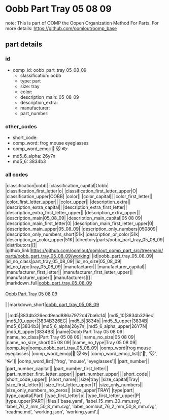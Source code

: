 # Oobb Part Tray 05 08 09  

note: This is part of OOMP the Oopen Organization Method For Parts. For more details: https://github.com/oomlout/oomp_base

##  part details





### id
* oomp_id: oobb_part_tray_05_08_09
  * classification: oobb
  * type: part
  * size: tray
  * color: 
  * description_main: 05_08_09
  * description_extra: 
  * manufacturer: 
  * part_number: 

### other_codes
* short_code: 
* oomp_word: frog mouse eyeglasses
* oomp_word_emoji :frog: :mouse: :eyeglasses:
* md5_6_alpha: 26y7n
* md5_6: 3834b3

### all codes 
|classification|oobb|
|classification_capital|Oobb|
|classification_first_letter|o|
|classification_first_letter_upper|O|
|classification_upper|OOBB|
|color||
|color_capital||
|color_first_letter||
|color_first_letter_upper||
|color_upper||
|description_extra||
|description_extra_capital||
|description_extra_first_letter||
|description_extra_first_letter_upper||
|description_extra_upper||
|description_main|05_08_09|
|description_main_capital|05 08 09|
|description_main_first_letter|0|
|description_main_first_letter_upper|0|
|description_main_upper|05_08_09|
|description_only_numbers|050809|
|description_only_numbers_short|51k|
|description_or_color|51k|
|description_or_color_upper|51K|
|directory|parts/oobb_part_tray_05_08_09|
|distributors|[]|
|github_link|https://github.com/oomlout/oomlout_oomp_part_src/tree/main/parts/oobb_part_tray_05_08_09/working|
|id|oobb_part_tray_05_08_09|
|id_no_class|part_tray_05_08_09|
|id_no_size|05_08_09|
|id_no_type|tray_05_08_09|
|manufacturer||
|manufacturer_capital||
|manufacturer_first_letter||
|manufacturer_first_letter_upper||
|manufacturer_upper||
|manufacturers|[]|
|markdown_full|[oobb_part_tray_05_08_09](https://github.com/oomlout/oomlout_oomp_part_src/tree/main/parts/oobb_part_tray_05_08_09/working)<br>[](https://github.com/oomlout/oomlout_oomp_part_src/tree/main/parts/oobb_part_tray_05_08_09/working)<br>[Oobb Part Tray 05 08 09](https://github.com/oomlout/oomlout_oomp_part_src/tree/main/parts/oobb_part_tray_05_08_09/working)<br><br>|
|markdown_short|[oobb_part_tray_05_08_09](https://github.com/oomlout/oomlout_oomp_part_src/tree/main/parts/oobb_part_tray_05_08_09/working)<br><br>|
|md5|3834b326ecd9ead886a7972d47ba6c14|
|md5_10|3834b326ec|
|md5_10_upper|3834B326EC|
|md5_5|3834b|
|md5_5_upper|3834B|
|md5_6|3834b3|
|md5_6_alpha|26y7n|
|md5_6_alpha_upper|26Y7N|
|md5_6_upper|3834B3|
|name|Oobb Part Tray 05 08 09|
|name_no_class|Part Tray 05 08 09|
|name_no_size|05 08 09|
|name_no_size_short|05 08 09|
|name_no_type|Tray 05 08 09|
|oomp_key|oomp_oobb_part_tray_05_08_09|
|oomp_word|frog mouse eyeglasses|
|oomp_word_emoji|:frog: :mouse: :eyeglasses:|
|oomp_word_emoji_list|[':frog:', ':mouse:', ':eyeglasses:']|
|oomp_word_list|['frog', 'mouse', 'eyeglasses']|
|part_number||
|part_number_capital||
|part_number_first_letter||
|part_number_first_letter_upper||
|part_number_upper||
|short_code||
|short_code_upper||
|short_name||
|size|tray|
|size_capital|Tray|
|size_first_letter|t|
|size_first_letter_upper|T|
|size_only_numbers||
|size_only_numbers_no_zeros||
|size_upper|TRAY|
|type|part|
|type_capital|Part|
|type_first_letter|p|
|type_first_letter_upper|P|
|type_upper|PART|
|files|['base.yaml', 'label_15_mm_30_mm.svg', 'label_76_2_mm_50_8_mm.svg', 'label_oomlout_76_2_mm_50_8_mm.svg', 'readme.md', 'working.json', 'working.yaml']|
